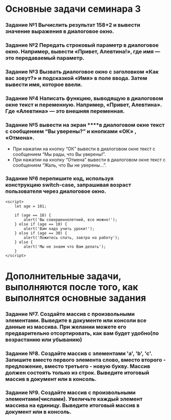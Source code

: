 
# Основные задачи семинара 3

### Задание №1 Вычислить результат 158+2 и вывести значение выражения в диалоговое окно. 
### Задание №2 Передать строковый параметр в диалоговое окно. Например, вывести «Привет, Алевтина!», где имя — это передаваемый параметр.
### Задание №3 Вызвать диалоговое окно с заголовком «Как вас зовут?» и подсказкой «Имя» в поле ввода. Затем вывести имя, которое ввели.
### Задание №4 Написать функцию, выводящую в диалоговом окне текст и переменную. Например, «Привет, Алевтина». Где «Алевтина» — это внешняя переменная.
### Задание №5 вывести на экран ****в диалоговом окне текст с сообщением “Вы уверены?” и кнопками «ОК» , «Отмена».
- При нажатии на кнопку “ОК” 
вывести в диалоговом окне текст с сообщением “Мы рады, что Вы уверены!”.
- При нажатии на кнопку “Отмена” 
вывести в диалоговом окне текст с сообщением “Жаль, что Вы не уверены…”.

### Задание №6 перепишите код, используя конструкцию switch-case, запрашивая возраст пользователя через диалоговое окно.

	<script>
        let age = 101;

        if (age == 18) {
            alert('Вы совершеннолетний, все можно!');
        } else if (age == 10) {
            alert('Вам надо учить уроки!');
        } else if (age == 30) {
            alert('Ложитесь спать, завтра на работу');
        } else {
            alert('Мы не знаем что Вам делать');
        }
    </script>
    
# Дополнительные задачи, выполняются после того, как выполнятся основные задания

### Задание №7. Создайте массив с произвольными элементами. Выведите в документе или консоли все данные из массива. При желании можете его предварительно отсортировать, как вам будет удобно(по возрастанию или убыванию)

### Задание №8. Создайте массив с элементами 'a', 'b', 'c'. Запишите вместо первого элемента слово, вместо второго - предложение, вместо третьего - новую букву. Массив должен состоять только из строк. Выведите итоговый массив в документ или в консоль.

### Задание №9. Создайте массив с произвольными элементами(числами). Увеличьте каждый элемент массива на единицу. Выведите итоговый массив в документ или в консоль.   
